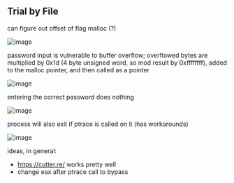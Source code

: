 ## Trial by File

can figure out offset of flag malloc (?)

![image](https://user-images.githubusercontent.com/46578974/164866068-2a39c27b-e7a0-4210-a423-3ee910ceaa82.png)

password input is vulnerable to buffer overflow; overflowed bytes are multiplied by 0x1d (4 byte unsigned word, so mod result by 0xffffffff), added to the malloc pointer, and then called as a pointer

![image](https://user-images.githubusercontent.com/46578974/164866215-1be784ee-52c4-4e5a-8d3e-1813466b2648.png)

entering the correct password does nothing

![image](https://user-images.githubusercontent.com/46578974/164866748-5d313a7b-b7f5-40e3-9838-0fd73826ba5a.png)

process will also exit if ptrace is called on it (has workarounds)

![image](https://user-images.githubusercontent.com/46578974/164867075-b8eb15d0-81f6-4711-92e9-2694d1680b17.png)

ideas, in general:

- https://cutter.re/ works pretty well
- change eax after ptrace call to bypass
